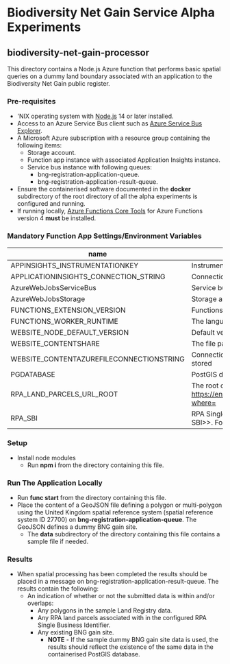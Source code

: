 # Biodiversity Net Gain Service Alpha Experiments

## biodiversity-net-gain-processor

This directory contains a Node.js Azure function that performs basic spatial queries on a dummy land boundary associated with an application to the Biodiversity Net Gain public register.

### Pre-requisites

* 'NIX operating system with [Node.js](https://nodejs.org/) 14 or later installed.
* Access to an Azure Service Bus client such as [Azure Service Bus Explorer](https://docs.microsoft.com/en-us/azure/service-bus-messaging/explorer).
* A Microsoft Azure subscription with a resource group containing the following items:
  * Storage account.
  * Function app instance with associated Application Insights instance.
  * Service bus instance with following queues:
    * bng-registration-application-queue.
    * bng-registration-application-result-queue.
* Ensure the containerised software documented in the **docker** subdirectory of the root directory of all the alpha experiments is configured and running.
* If running locally, [Azure Functions Core Tools](https://docs.microsoft.com/en-us/azure/azure-functions/functions-run-local) for Azure Functions version 4 **must** be installed.

### Mandatory Function App Settings/Environment Variables

| name | description |
|------|-------------|
| APPINSIGHTS_INSTRUMENTATIONKEY | Instrumentation key controlling if telemetry is sent to the ApplicationInsights service |
| APPLICATIONINSIGHTS_CONNECTION_STRING | Connection string for ApplicationInsights |
| AzureWebJobsServiceBus | Service bus connection string used by the function app |
| AzureWebJobsStorage | Storage account connection string used by the function app |
| FUNCTIONS_EXTENSION_VERSION | Functions runtime version (**must be ~4**) |
| FUNCTIONS_WORKER_RUNTIME | The language worker runtime to load in the function app (**must be node**) |
| WEBSITE_NODE_DEFAULT_VERSION | Default version of Node.js (**Microsoft Azure default is recommended**) |
| WEBSITE_CONTENTSHARE | The file path to the function app code and configuration |
| WEBSITE_CONTENTAZUREFILECONNECTIONSTRING | Connection string for storage account where the function app code and configuration are stored |
| PGDATABASE | PostGIS database name (**must be bng**) |
| RPA_LAND_PARCELS_URL_ROOT | The root of all URLs used to query the RPA Land API for land parcels. For example, <https://environment.data.gov.uk/arcgis/rest/services/RPA/LandParcels/MapServer/0/query?where=> |
| RPA_SBI | RPA Single Business Identifier used when querying the RPA Land API in the form SBI=&lt;&lt;RPA SBI&gt;&gt;. For example, SBI=123456789

### Setup

* Install node modules
  * Run **npm i** from the directory containing this file.

### Run The Application Locally

* Run **func start** from the directory containing this file.
* Place the content of a GeoJSON file defining a polygon or multi-polygon using the United Kingdom spatial reference system (spatial reference system ID 27700) on **bng-registration-application-queue**. The GeoJSON defines a dummy BNG gain site.
  * The **data** subdirectory of the directory containing this file contains a sample file if needed.

### Results

* When spatial processing has been completed the results should be placed in a message on bng-registration-application-result-queue. The results contain the following:
  * An indication of whether or not the submitted data is within and/or overlaps:
    * Any polygons in the sample Land Registry data.
    * Any RPA land parcels associated with in the configured RPA Single Business Identifier.
    * Any existing BNG gain site.
      * **NOTE** - If the sample dummy BNG gain site data is used, the results should reflect the existence of the same data in the containerised PostGIS database.
